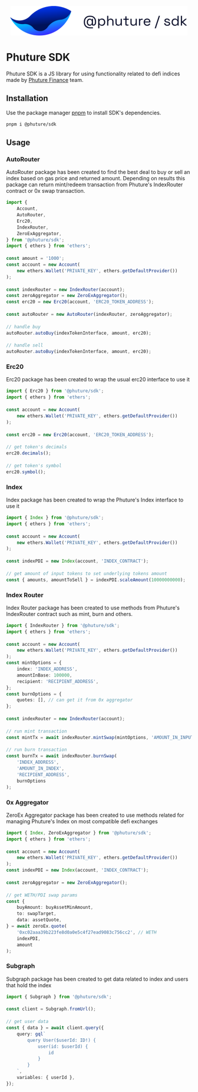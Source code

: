 <div align="center">

<picture>
  <source media="(prefers-color-scheme: dark)" srcset="https://github.com/Phuture-Finance/phuture-sdk/blob/2be19f33c0faef57f2d2adf1c931dd06c5b23b38/assets/cover-dark.svg">
  <img height="80" alt="phuture-sdk-logo" src="https://github.com/Phuture-Finance/phuture-sdk/blob/2be19f33c0faef57f2d2adf1c931dd06c5b23b38/assets/cover-light.svg">
</picture>

</div>

# Phuture SDK

Phuture SDK is a JS library for using functionality related to defi indices made by [Phuture Finance](https://www.phuture.finance/) team.

## Installation

Use the package manager [pnpm](https://pnpm.io/) to install SDK's dependencies.

```bash
pnpm i @phuture/sdk
```

## Usage

### AutoRouter

AutoRouter package has been created to find the best deal to buy or sell an index based on gas price and returned amount. Depending on results this package can return mint/redeem transaction from Phuture's IndexRouter contract or 0x swap transaction.

```typescript
import {
	Account,
	AutoRouter,
	Erc20,
	IndexRouter,
	ZeroExAggregator,
} from '@phuture/sdk';
import { ethers } from 'ethers';

const amount = '1000';
const account = new Account(
	new ethers.Wallet('PRIVATE_KEY', ethers.getDefaultProvider())
);

const indexRouter = new IndexRouter(account);
const zeroAggregator = new ZeroExAggregator();
const erc20 = new Erc20(account, 'ERC20_TOKEN_ADDRESS');

const autoRouter = new AutoRouter(indexRouter, zeroAggregator);

// handle buy
autoRouter.autoBuy(indexTokenInterface, amount, erc20);

// handle sell
autoRouter.autoBuy(indexTokenInterface, amount, erc20);
```

### Erc20

Erc20 package has been created to wrap the usual erc20 interface to use it

```typescript
import { Erc20 } from '@phuture/sdk';
import { ethers } from 'ethers';

const account = new Account(
	new ethers.Wallet('PRIVATE_KEY', ethers.getDefaultProvider())
);

const erc20 = new Erc20(account, 'ERC20_TOKEN_ADDRESS');

// get token's decimals
erc20.decimals();

// get token's symbol
erc20.symbol();
```

### Index

Index package has been created to wrap the Phuture's Index interface to use it

```typescript
import { Index } from '@phuture/sdk';
import { ethers } from 'ethers';

const account = new Account(
	new ethers.Wallet('PRIVATE_KEY', ethers.getDefaultProvider())
);

const indexPDI = new Index(account, 'INDEX_CONTRACT');

// get amount of input tokens to set underlying tokens amount
const { amounts, amountToSell } = indexPDI.scaleAmount(10000000000);
```

### Index Router

Index Router package has been created to use methods from Phuture's IndexRouter contract such as mint, burn and others.

```typescript
import { IndexRouter } from '@phuture/sdk';
import { ethers } from 'ethers';

const account = new Account(
	new ethers.Wallet('PRIVATE_KEY', ethers.getDefaultProvider())
);
const mintOptions = {
	index: 'INDEX_ADDRESS',
	amountInBase: 100000,
	recipient: 'RECIPIENT_ADDRESS',
};
const burnOptions = {
	quotes: [], // can get it from 0x aggregator
};

const indexRouter = new IndexRouter(account);

// run mint transaction
const mintTx = await indexRouter.mintSwap(mintOptions, 'AMOUNT_IN_INPUT_TOKEN');

// run burn transaction
const burnTx = await indexRouter.burnSwap(
	'INDEX_ADDRESS',
	'AMOUNT_IN_INDEX',
	'RECIPIENT_ADDRESS',
	burnOptions
);
```

### 0x Aggregator

ZeroEx Aggregator package has been created to use methods related for managing Phuture's Index on most compatible defi exchanges

```typescript
import { Index, ZeroExAggregator } from '@phuture/sdk';
import { ethers } from 'ethers';

const account = new Account(
	new ethers.Wallet('PRIVATE_KEY', ethers.getDefaultProvider())
);
const indexPDI = new Index(account, 'INDEX_CONTRACT');

const zeroAggregator = new ZeroExAggregator();

// get WETH/PDI swap params
const {
	buyAmount: buyAssetMinAmount,
	to: swapTarget,
	data: assetQuote,
} = await zeroEx.quote(
	'0xc02aaa39b223fe8d0a0e5c4f27ead9083c756cc2', // WETH
	indexPDI,
	amount
);
```

### Subgraph

Subgraph package has been created to get data related to index and users that hold the index

```typescript
import { Subgraph } from '@phuture/sdk';

const client = Subgraph.fromUrl();

// get user data
const { data } = await client.query({
	query: gql`
		query User($userId: ID!) {
			user(id: $userId) {
				id
			}
		}
	`,
	variables: { userId },
});
```
